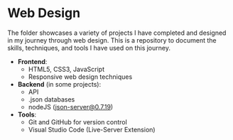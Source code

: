 # Web Design
The folder showcases a variety of projects I have completed and designed in my journey through web design. This is a repository to document the skills, techniques, and tools I have used on this journey. 

- **Frontend**:
  - HTML5, CSS3, JavaScript
  - Responsive web design techniques
- **Backend** (in some projects):
  - API
  - .json databases
  - nodeJS (json-server@0.7.19)
- **Tools**:
  - Git and GitHub for version control
  - Visual Studio Code (Live-Server Extension)

